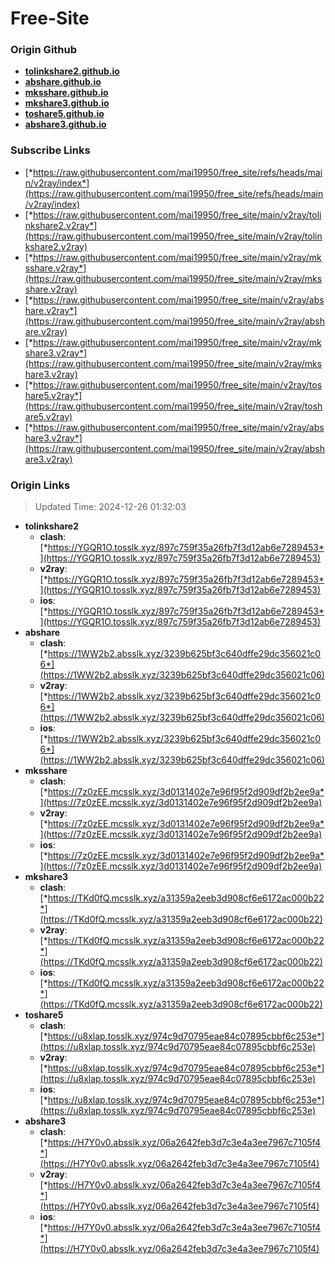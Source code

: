 # Free-Site

### Origin Github

- [**tolinkshare2.github.io**](https://github.com/tolinkshare2/tolinkshare2.github.io)
- [**abshare.github.io**](https://github.com/abshare/abshare.github.io)
- [**mksshare.github.io**](https://github.com/mksshare/mksshare.github.io)
- [**mkshare3.github.io**](https://github.com/mkshare3/mkshare3.github.io)
- [**toshare5.github.io**](https://github.com/toshare5/toshare5.github.io)
- [**abshare3.github.io**](https://github.com/abshare3/abshare3.github.io)

### Subscribe Links

- [*https://raw.githubusercontent.com/mai19950/free_site/refs/heads/main/v2ray/index*](https://raw.githubusercontent.com/mai19950/free_site/refs/heads/main/v2ray/index)
- [*https://raw.githubusercontent.com/mai19950/free_site/main/v2ray/tolinkshare2.v2ray*](https://raw.githubusercontent.com/mai19950/free_site/main/v2ray/tolinkshare2.v2ray)
- [*https://raw.githubusercontent.com/mai19950/free_site/main/v2ray/mksshare.v2ray*](https://raw.githubusercontent.com/mai19950/free_site/main/v2ray/mksshare.v2ray)
- [*https://raw.githubusercontent.com/mai19950/free_site/main/v2ray/abshare.v2ray*](https://raw.githubusercontent.com/mai19950/free_site/main/v2ray/abshare.v2ray)
- [*https://raw.githubusercontent.com/mai19950/free_site/main/v2ray/mkshare3.v2ray*](https://raw.githubusercontent.com/mai19950/free_site/main/v2ray/mkshare3.v2ray)
- [*https://raw.githubusercontent.com/mai19950/free_site/main/v2ray/toshare5.v2ray*](https://raw.githubusercontent.com/mai19950/free_site/main/v2ray/toshare5.v2ray)
- [*https://raw.githubusercontent.com/mai19950/free_site/main/v2ray/abshare3.v2ray*](https://raw.githubusercontent.com/mai19950/free_site/main/v2ray/abshare3.v2ray)

### Origin Links

> Updated Time: 2024-12-26 01:32:03

- **tolinkshare2**
  - **clash**: [*https://YGQR1O.tosslk.xyz/897c759f35a26fb7f3d12ab6e7289453*](https://YGQR1O.tosslk.xyz/897c759f35a26fb7f3d12ab6e7289453)
  - **v2ray**: [*https://YGQR1O.tosslk.xyz/897c759f35a26fb7f3d12ab6e7289453*](https://YGQR1O.tosslk.xyz/897c759f35a26fb7f3d12ab6e7289453)
  - **ios**: [*https://YGQR1O.tosslk.xyz/897c759f35a26fb7f3d12ab6e7289453*](https://YGQR1O.tosslk.xyz/897c759f35a26fb7f3d12ab6e7289453)
- **abshare**
  - **clash**: [*https://1WW2b2.absslk.xyz/3239b625bf3c640dffe29dc356021c06*](https://1WW2b2.absslk.xyz/3239b625bf3c640dffe29dc356021c06)
  - **v2ray**: [*https://1WW2b2.absslk.xyz/3239b625bf3c640dffe29dc356021c06*](https://1WW2b2.absslk.xyz/3239b625bf3c640dffe29dc356021c06)
  - **ios**: [*https://1WW2b2.absslk.xyz/3239b625bf3c640dffe29dc356021c06*](https://1WW2b2.absslk.xyz/3239b625bf3c640dffe29dc356021c06)
- **mksshare**
  - **clash**: [*https://7z0zEE.mcsslk.xyz/3d0131402e7e96f95f2d909df2b2ee9a*](https://7z0zEE.mcsslk.xyz/3d0131402e7e96f95f2d909df2b2ee9a)
  - **v2ray**: [*https://7z0zEE.mcsslk.xyz/3d0131402e7e96f95f2d909df2b2ee9a*](https://7z0zEE.mcsslk.xyz/3d0131402e7e96f95f2d909df2b2ee9a)
  - **ios**: [*https://7z0zEE.mcsslk.xyz/3d0131402e7e96f95f2d909df2b2ee9a*](https://7z0zEE.mcsslk.xyz/3d0131402e7e96f95f2d909df2b2ee9a)
- **mkshare3**
  - **clash**: [*https://TKd0fQ.mcsslk.xyz/a31359a2eeb3d908cf6e6172ac000b22*](https://TKd0fQ.mcsslk.xyz/a31359a2eeb3d908cf6e6172ac000b22)
  - **v2ray**: [*https://TKd0fQ.mcsslk.xyz/a31359a2eeb3d908cf6e6172ac000b22*](https://TKd0fQ.mcsslk.xyz/a31359a2eeb3d908cf6e6172ac000b22)
  - **ios**: [*https://TKd0fQ.mcsslk.xyz/a31359a2eeb3d908cf6e6172ac000b22*](https://TKd0fQ.mcsslk.xyz/a31359a2eeb3d908cf6e6172ac000b22)
- **toshare5**
  - **clash**: [*https://u8xlap.tosslk.xyz/974c9d70795eae84c07895cbbf6c253e*](https://u8xlap.tosslk.xyz/974c9d70795eae84c07895cbbf6c253e)
  - **v2ray**: [*https://u8xlap.tosslk.xyz/974c9d70795eae84c07895cbbf6c253e*](https://u8xlap.tosslk.xyz/974c9d70795eae84c07895cbbf6c253e)
  - **ios**: [*https://u8xlap.tosslk.xyz/974c9d70795eae84c07895cbbf6c253e*](https://u8xlap.tosslk.xyz/974c9d70795eae84c07895cbbf6c253e)
- **abshare3**
  - **clash**: [*https://H7Y0v0.absslk.xyz/06a2642feb3d7c3e4a3ee7967c7105f4*](https://H7Y0v0.absslk.xyz/06a2642feb3d7c3e4a3ee7967c7105f4)
  - **v2ray**: [*https://H7Y0v0.absslk.xyz/06a2642feb3d7c3e4a3ee7967c7105f4*](https://H7Y0v0.absslk.xyz/06a2642feb3d7c3e4a3ee7967c7105f4)
  - **ios**: [*https://H7Y0v0.absslk.xyz/06a2642feb3d7c3e4a3ee7967c7105f4*](https://H7Y0v0.absslk.xyz/06a2642feb3d7c3e4a3ee7967c7105f4)
